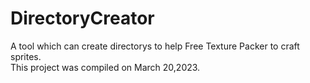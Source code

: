 # DirectoryCreator
A tool which can create directorys to help Free Texture Packer to craft sprites.  
This project was compiled on March 20,2023.  
